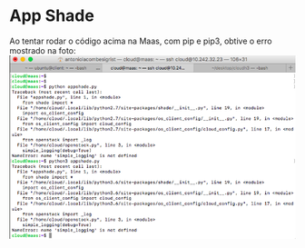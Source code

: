 # App Shade

Ao tentar rodar o código acima na Maas, com pip e pip3, obtive o erro mostrado na foto:
![foto](https://github.com/antoniosigrist/cloudh3/blob/master/foto.png)